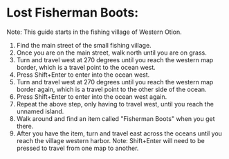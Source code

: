# Lost Fisherman Boots:

Note: This guide starts in the fishing village of Western Otion.

1.  Find the main street of the small fishing village.
2.  Once you are on the main street, walk north until you are on grass.
3.  Turn and travel west at 270 degrees until you reach the western map border, which is a travel point to the ocean west.
4.  Press Shift+Enter to enter into the ocean west.
5.  Turn and travel west at 270 degrees until you reach the western map border again, which is a travel point to the other side of the ocean.
6.  Press Shift+Enter to enter into the ocean west again.
7.  Repeat the above step, only having to travel west, until you reach the unnamed island.
8.  Walk around and find an item called "Fisherman Boots" when you get there.
9.  After you have the item, turn and travel east across the oceans until you reach the village western harbor. Note: Shift+Enter will need to be pressed to travel from one map to another.